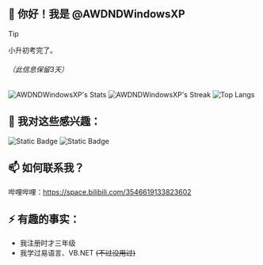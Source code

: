 ## 👋 你好！我是 @AWDNDWindowsXP

> [!TIP]
> 小升初考完了。
> ###### （此信息保留3天）

![AWDNDWindowsXP's Stats](https://github-readme-stats.vercel.app/api?username=AWDNDWindowsXP&theme=vue-dark&show_icons=true&hide_border=true&count_private=true)
![AWDNDWindowsXP's Streak](https://github-readme-streak-stats.herokuapp.com/?user=AWDNDWindowsXP&theme=vue-dark&hide_border=true)
![Top Langs](https://github-readme-stats.vercel.app/api/top-langs/?username=AWDNDWindowsXP)

## 👀 我对这些感兴趣：

![Static Badge](https://img.shields.io/badge/C%23-%23339933?style=flat-square&logo=.NET&logoColor=white)
![Static Badge](https://img.shields.io/badge/Python-%233776AB?style=flat-square&logo=Python&logoColor=white)

## 📫 如何联系我？

哔哩哔哩：<https://space.bilibili.com/3546619133823602>

## ⚡ 有趣的事实：

- 我注册时才三年级
- 我学过易语言、VB.NET ~~(不过没用过)~~
